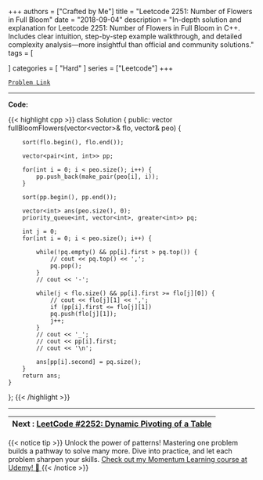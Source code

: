 
+++
authors = ["Crafted by Me"]
title = "Leetcode 2251: Number of Flowers in Full Bloom"
date = "2018-09-04"
description = "In-depth solution and explanation for Leetcode 2251: Number of Flowers in Full Bloom in C++. Includes clear intuition, step-by-step example walkthrough, and detailed complexity analysis—more insightful than official and community solutions."
tags = [
    
]
categories = [
    "Hard"
]
series = ["Leetcode"]
+++



[`Problem Link`](https://leetcode.com/problems/number-of-flowers-in-full-bloom/description/)

---

**Code:**

{{< highlight cpp >}}
class Solution {
public:
    vector<int> fullBloomFlowers(vector<vector<int>>& flo, vector<int>& peo) {
        
        sort(flo.begin(), flo.end());

        vector<pair<int, int>> pp;
        
        for(int i = 0; i < peo.size(); i++) {
            pp.push_back(make_pair(peo[i], i));
        }

        sort(pp.begin(), pp.end());        
        
        vector<int> ans(peo.size(), 0);
        priority_queue<int, vector<int>, greater<int>> pq;
        
        int j = 0;
        for(int i = 0; i < peo.size(); i++) {

            while(!pq.empty() && pp[i].first > pq.top()) {
                // cout << pq.top() << ',';
                pq.pop();
            }
            // cout << '-';            
            
            while(j < flo.size() && pp[i].first >= flo[j][0]) {
                // cout << flo[j][1] << ',';
                if (pp[i].first <= flo[j][1])
                pq.push(flo[j][1]);
                j++;
            }
            // cout << '_';
            // cout << pp[i].first;
            // cout << '\n';
            
            ans[pp[i].second] = pq.size();
        }
        return ans;
    }
};
{{< /highlight >}}


---


| Next : [LeetCode #2252: Dynamic Pivoting of a Table](grid47.xyz/leetcode_2252) |
| --- |
{{< notice tip >}}
Unlock the power of patterns! Mastering one problem builds a pathway to solve many more. Dive into practice, and let each problem sharpen your skills. [Check out my Momentum Learning course at Udemy! 🚀 ](https://www.udemy.com/course/algorithms-and-data-structures-in-cpp/)
{{< /notice >}}

